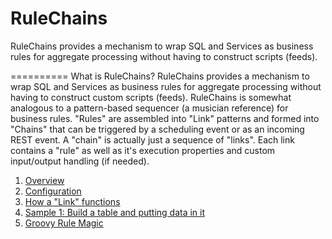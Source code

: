RuleChains
==========

RuleChains provides a mechanism to wrap SQL and Services as business rules for aggregate processing without having
to construct scripts (feeds).

==========
What is RuleChains? RuleChains provides a mechanism to wrap SQL and Services as business rules for aggregate processing without having to construct custom scripts (feeds). RuleChains is somewhat analogous to a pattern-based sequencer (a musician reference) for business rules. "Rules" are assembled into "Link" patterns and formed into "Chains" that can be triggered by a scheduling event or as an incoming REST event. A "chain" is actually just a sequence of "links". Each link contains a "rule" as well as it's execution properties and custom input/output handling (if needed).

1. [Overview](../../wiki/Overview)
2. [Configuration](../../wiki/Configuration)
3. [How a "Link" functions](../../wiki/How-a-"Link"-functions)
4. [Sample 1: Build a table and putting data in it](../../wiki/Sample-1:-Build-a-table-and-putting-data-in-it)
5. [Groovy Rule Magic](../../wiki/Groovy-Rule-Magic)
